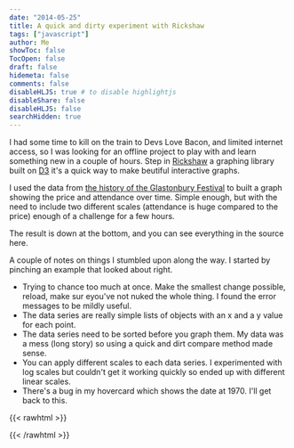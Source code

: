 ```yaml
---
date: "2014-05-25"
title: A quick and dirty experiment with Rickshaw
tags: ["javascript"]
author: Me
showToc: false
TocOpen: false
draft: false
hidemeta: false
comments: false
disableHLJS: true # to disable highlightjs
disableShare: false
disableHLJS: false
searchHidden: true
---
```



I had some time to kill on the train to Devs Love Bacon, and limited internet access, so I was looking for an offline project to play with and learn something new in a couple of hours.  Step in [Rickshaw](http://code.shutterstock.com/rickshaw/) a graphing library built on [D3](http://d3js.org/) it's a quick way to make beutiful interactive graphs.

I used the data from [the history of the Glastonbury Festival](http://www.glastonburyfestivals.co.uk/history/) to built a graph showing the price and attendance over time.  Simple enough, but with the need to include two different scales (attendance is huge compared to the price) enough of a challenge for a few hours.

The result is down at the bottom, and you can see everything in the source here.

A couple of notes on things I stumbled upon along the way.  I started by pinching an example that looked about right.

* Trying to chance too much at once.  Make the smallest change possible, reload, make sur eyou've not nuked the whole thing.  I found the error messages to be mildly useful.
* The data series are really simple lists of objects with an x and a y value for each point.
* The data series need to be sorted before you graph them.  My data was a mess (long story) so using a quick and dirt compare method made sense.
* You can apply different scales to each data series.  I experimented with log scales but couldn't get it working quickly so ended up with different linear scales.
* There's a bug in my hovercard which shows the date at 1970.  I'll get back to this.


{{< rawhtml >}}

<link type="text/css" rel="stylesheet" href="https://cdnjs.cloudflare.com/ajax/libs/rickshaw/1.7.1/rickshaw.min.css">
<script src="https://cdnjs.cloudflare.com/ajax/libs/d3/6.6.0/d3.min.js"></script>
<script src="https://cdnjs.cloudflare.com/ajax/libs/rickshaw/1.7.1/rickshaw.min.js"></script>

<div id="chart_container">
	<div id="chart"></div>
	<div id="legend_container">
		<div id="smoother" title="Smoothing"></div>
		<div id="legend"></div>
	</div>
</div>

<script>

var seriesData = [];

seriesData[0] = [{x: 2011, y: 177500 }, {x: 2010, y: 177500 }, {x: 2008, y: 177500 }, {x: 2007, y: 177500 }, {x: 2005, y: 153000 }, {x: 2004, y: 150000 }, {x: 2003, y: 150000 }, {x: 2000, y: 100000 }, {x: 1999, y: 100500 }, {x: 1998, y: 100500 }, {x: 1997, y: 90000 }, {x: 1995, y: 80000 }, {x: 1994, y: 80000 }, {x: 1993, y: 80000 }, {x: 1992, y: 70000 }, {x: 1990, y: 70000 }, {x: 1989, y: 65000 }, {x: 1987, y: 60000 }, {x: 1986, y: 60000 }, {x: 1985, y: 40000 }, {x: 1984, y: 35000 }, {x: 1983, y: 30000 }, {x: 1982, y: 25000 }, {x: 1981, y: 18000 }, {x: 1979, y: 12000 }, {x: 1978, y: 500 }, {x: 1971, y: 12000 }, {x: 1970, y: 1500
}];

seriesData[1] = [{x: 2011, y: 195 }, {x: 2010, y: 185 }, {x: 2008, y: 175 }, {x: 2007, y: 145 }, {x: 2005, y: 125 }, {x: 2004, y: 112.00 }, {x: 2003, y: 105 }, {x: 2002, y: 97 }, {x: 2000, y: 87 }, {x: 1999, y: 83 }, {x: 1998, y: 80 }, {x: 1997, y: 75 }, {x: 1995, y: 70 }, {x: 1994, y: 64 }, {x: 1993, y: 62 }, {x: 1992, y: 53 }, {x: 1990, y: 41 }, {x: 1989, y: 30 }, {x: 1987, y: 21 }, {x: 1986, y: 18 }, {x: 1985, y: 16.90 }, {x: 1984, y: 13.8 }, {x: 1983, y: 12.8 }, {x: 1982, y: 8 }, {x: 1981, y: 8 }, {x: 1979, y: 5 }, {x: 1970, y: 1
}];


function compare(a,b) {
  if (a.x < b.x)
     return -1;
  if (a.x > b.x)
    return 1;
  return 0;
}

seriesData[0].sort(compare);
seriesData[1].sort(compare);


// hand made scales, could use max and min to get the right values
var scaleA = d3.scaleLinear().domain([0, 200000]);
var scaleP = d3.scaleLinear().domain([0, 200]);




var graph = new Rickshaw.Graph( {
	element: document.getElementById("chart"),
	width: 960,
	height: 500,
	renderer: 'line',
	series: [
		{
			color: "#c05020",
			data: seriesData[0],
			name: 'Attendance',
			scale: scaleA
		}, {
			color: "#30c020",
			data: seriesData[1],
			name: 'Price',
			scale: scaleP
		}
	]
} );



var x_ticks = new Rickshaw.Graph.Axis.X( {
	graph: graph,
	element: document.getElementById('x_axis'),
} );


graph.render();

var hoverDetail = new Rickshaw.Graph.HoverDetail( {
	graph: graph
} );

var legend = new Rickshaw.Graph.Legend( {
	graph: graph,
	element: document.getElementById('legend')

} );

var shelving = new Rickshaw.Graph.Behavior.Series.Toggle( {
	graph: graph,
	legend: legend
} );

var axes = new Rickshaw.Graph.Axis.Time( {
	graph: graph
} );
axes.render();
</script>

{{< /rawhtml >}}
